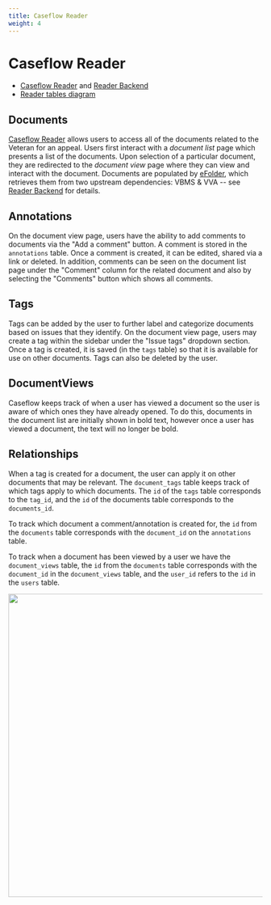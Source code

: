 ```yaml
---
title: Caseflow Reader
weight: 4
---
```

# Caseflow Reader
* [Caseflow Reader](https://github.com/department-of-veterans-affairs/caseflow/wiki/Caseflow-Reader) and [Reader Backend](https://github.com/department-of-veterans-affairs/caseflow/wiki/Reader-Backend)
* [Reader tables diagram](https://dbdiagram.io/d/5ed6793d39d18f5553002077)

## Documents
[Caseflow Reader](https://github.com/department-of-veterans-affairs/caseflow/wiki/Caseflow-Reader) allows users to access all of the documents related to the Veteran for an appeal. Users first interact with a *document list* page which presents a list of the documents.  Upon selection of a particular document, they are redirected to the *document view* page where they can view and interact with the document. Documents are populated by [eFolder](https://github.com/department-of-veterans-affairs/caseflow-efolder#caseflow---efolder-express), which retrieves them from two upstream dependencies: VBMS & VVA -- see [Reader Backend](https://github.com/department-of-veterans-affairs/caseflow/wiki/Reader-Backend) for details.

## Annotations
On the document view page, users have the ability to add comments to documents via the "Add a comment" button.  A comment is stored in the `annotations` table.  Once a comment is created, it can be edited, shared via a link or deleted. In addition, comments can be seen on the document list page under the "Comment" column for the related document and also by selecting the "Comments" button which shows all comments.

## Tags
Tags can be added by the user to further label and categorize documents based on issues that they identify.  On the document view page, users may create a tag within the sidebar under the "Issue tags" dropdown section. Once a tag is created, it is saved (in the `tags` table) so that it is available for use on other documents.  Tags can also be deleted by the user.

## DocumentViews
Caseflow keeps track of when a user has viewed a document so the user is aware of which ones they have already opened.  To do this, documents in the document list are initially shown in bold text, however once a user has viewed a document, the text will no longer be bold.

## Relationships
When a tag is created for a document, the user can apply it on other documents that may be relevant.  The `document_tags` table keeps track of which tags apply to which documents.  The `id` of the `tags` table corresponds to the `tag_id`, and the `id` of the documents table corresponds to the `documents_id`.

To track which document a comment/annotation is created for, the `id` from the `documents` table corresponds with the `document_id` on the `annotations` table.

To track when a document has been viewed by a user we have the `document_views` table, the `id` from the `documents` table corresponds with the `document_id` in the `document_views` table, and the `user_id` refers to the `id` in the `users` table.

<img src="https://user-images.githubusercontent.com/55255674/97455894-54509f00-1906-11eb-8104-b409bc4d777a.png" height="600">